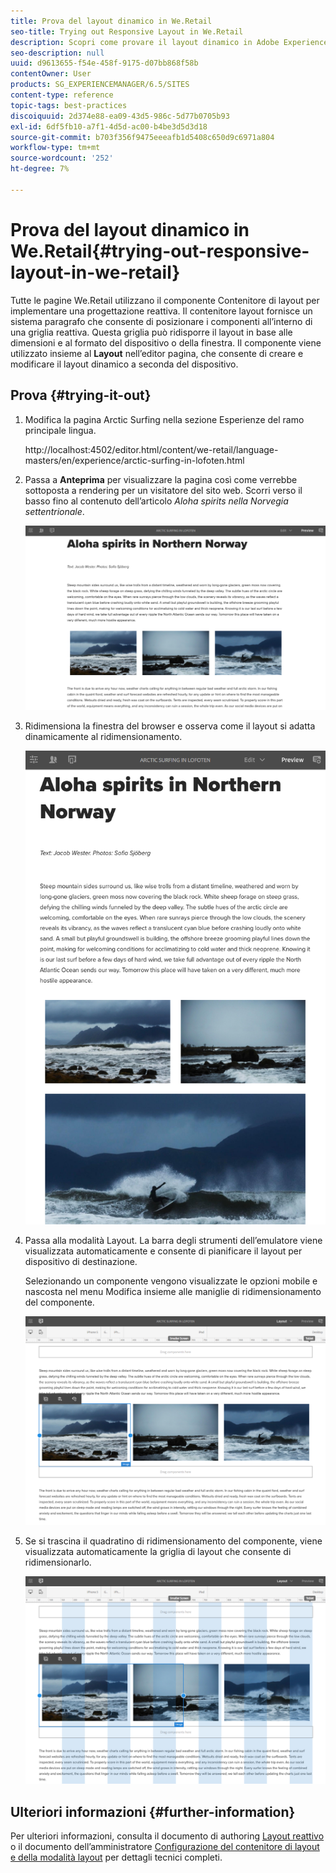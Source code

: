 ```yaml
---
title: Prova del layout dinamico in We.Retail
seo-title: Trying out Responsive Layout in We.Retail
description: Scopri come provare il layout dinamico in Adobe Experience Manager utilizzando We.Retail.
seo-description: null
uuid: d9613655-f54e-458f-9175-d07bb868f58b
contentOwner: User
products: SG_EXPERIENCEMANAGER/6.5/SITES
content-type: reference
topic-tags: best-practices
discoiquuid: 2d374e88-ea09-43d5-986c-5d77b0705b93
exl-id: 6df5fb10-a7f1-4d5d-ac00-b4be3d5d3d18
source-git-commit: b703f356f9475eeeafb1d5408c650d9c6971a804
workflow-type: tm+mt
source-wordcount: '252'
ht-degree: 7%

---
```


# Prova del layout dinamico in We.Retail{#trying-out-responsive-layout-in-we-retail}

Tutte le pagine We.Retail utilizzano il componente Contenitore di layout per implementare una progettazione reattiva. Il contenitore layout fornisce un sistema paragrafo che consente di posizionare i componenti all’interno di una griglia reattiva. Questa griglia può ridisporre il layout in base alle dimensioni e al formato del dispositivo o della finestra. Il componente viene utilizzato insieme al **Layout** nell’editor pagina, che consente di creare e modificare il layout dinamico a seconda del dispositivo.

## Prova {#trying-it-out}

1. Modifica la pagina Arctic Surfing nella sezione Esperienze del ramo principale lingua.

   http://localhost:4502/editor.html/content/we-retail/language-masters/en/experience/arctic-surfing-in-lofoten.html

1. Passa a **Anteprima** per visualizzare la pagina così come verrebbe sottoposta a rendering per un visitatore del sito web. Scorri verso il basso fino al contenuto dell’articolo *Aloha spirits nella Norvegia settentrionale*.

   ![chlimage_1-178](assets/chlimage_1-178.png)

1. Ridimensiona la finestra del browser e osserva come il layout si adatta dinamicamente al ridimensionamento.

   ![chlimage_1-179](assets/chlimage_1-179.png)

1. Passa alla modalità Layout. La barra degli strumenti dell’emulatore viene visualizzata automaticamente e consente di pianificare il layout per dispositivo di destinazione.

   Selezionando un componente vengono visualizzate le opzioni mobile e nascosta nel menu Modifica insieme alle maniglie di ridimensionamento del componente.

   ![chlimage_1-180](assets/chlimage_1-180.png)

1. Se si trascina il quadratino di ridimensionamento del componente, viene visualizzata automaticamente la griglia di layout che consente di ridimensionarlo.

   ![chlimage_1-181](assets/chlimage_1-181.png)

## Ulteriori informazioni {#further-information}

Per ulteriori informazioni, consulta il documento di authoring [Layout reattivo](/help/sites-authoring/responsive-layout.md) o il documento dell’amministratore [Configurazione del contenitore di layout e della modalità layout](/help/sites-administering/configuring-responsive-layout.md) per dettagli tecnici completi.
